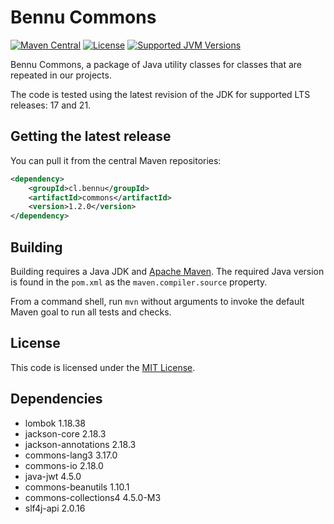 Bennu Commons
=============

[![Maven Central](https://img.shields.io/maven-central/v/cl.bennu/commons?label=Maven%20Central&logo=sonatype)](https://search.maven.org/artifact/cl.bennu/commons)
[![License](https://img.shields.io/github/license/bennu/commons?label=License&logo=opensourceinitiative)](https://opensource.org/license/mit-0)
[![Supported JVM Versions](https://img.shields.io/badge/JVM-17--21-brightgreen.svg?label=JVM&logo=openjdk)](https://adoptium.net/es/temurin/releases/)

Bennu Commons, a package of Java utility  classes for
classes that are repeated in our projects.

The code is tested using the latest revision of the JDK for supported
LTS releases: 17 and 21.

Getting the latest release
--------------------------

You can pull it from the central Maven repositories:

```xml
<dependency>
    <groupId>cl.bennu</groupId>
    <artifactId>commons</artifactId>
    <version>1.2.0</version>
</dependency>
```

Building
--------

Building requires a Java JDK and [Apache Maven](https://maven.apache.org/).
The required Java version is found in the `pom.xml` as the `maven.compiler.source` property.

From a command shell, run `mvn` without arguments to invoke the default Maven goal to run all tests and checks.

License
-------

This code is licensed under the [MIT License](https://opensource.org/license/mit).

Dependencies
------------

- lombok 1.18.38
- jackson-core 2.18.3
- jackson-annotations 2.18.3
- commons-lang3 3.17.0
- commons-io 2.18.0
- java-jwt 4.5.0
- commons-beanutils 1.10.1
- commons-collections4 4.5.0-M3
- slf4j-api 2.0.16